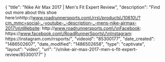 {
    "title": "Nike Air Max 2017 | Men's Fit Expert Review",
    "description": "Find out more about this shoe here:\nhttp:\/\/www.roadrunnersports.com\/rrs\/products\/10610\/?cm_mmc=social-_-youtube-_-description-_-mens-nike-airmax-2017\n\nWebsite: http:\/\/www.roadrunnersports.com\/\nFacebook: https:\/\/www.facebook.com\/RoadRunnerSports\/\nInstagram: https:\/\/instagram.com\/rrsports\/",
    "videoid": "85300177",
    "date_created": "1486502607",
    "date_modified": "1486502658",
    "type": "captivate",
    "layout": "video",
    "url": "\/v\/nike-air-max-2017-men-s-fit-expert-review\/85300177"
}